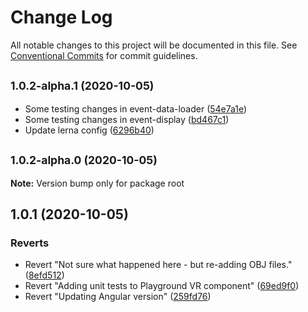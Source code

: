 # Change Log

All notable changes to this project will be documented in this file.
See [Conventional Commits](https://conventionalcommits.org) for commit guidelines.

## <small>1.0.2-alpha.1 (2020-10-05)</small>

* Some testing changes in event-data-loader ([54e7a1e](https://github.com/9inpachi/phoenix/commit/54e7a1e))
* Some testing changes in event-display ([bd467c1](https://github.com/9inpachi/phoenix/commit/bd467c1))
* Update lerna config ([6296b40](https://github.com/9inpachi/phoenix/commit/6296b40))





## <small>1.0.2-alpha.0 (2020-10-05)</small>

**Note:** Version bump only for package root





## 1.0.1 (2020-10-05)


### Reverts

* Revert "Not sure what happened here - but re-adding OBJ files." ([8efd512](https://github.com/9inpachi/phoenix/commit/8efd5121d43cd9e2aeb4366f39cda8a684434f46))
* Revert "Adding unit tests to Playground VR component" ([69ed9f0](https://github.com/9inpachi/phoenix/commit/69ed9f0366d9d73e64d7b31556fcff0df32edd87))
* Revert "Updating Angular version" ([259fd76](https://github.com/9inpachi/phoenix/commit/259fd7656f7d52d2ef9d0e0c492935e0590ae030))
